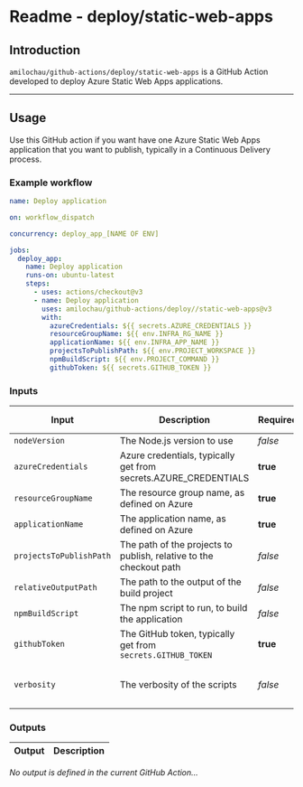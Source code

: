 # Readme - deploy/static-web-apps

## Introduction

`amilochau/github-actions/deploy/static-web-apps` is a GitHub Action developed to deploy Azure Static Web Apps applications.

---

## Usage

Use this GitHub action if you want have one Azure Static Web Apps application that you want to publish, typically in a Continuous Delivery process.

### Example workflow

```yaml
name: Deploy application

on: workflow_dispatch

concurrency: deploy_app_[NAME OF ENV]

jobs:
  deploy_app:
    name: Deploy application
    runs-on: ubuntu-latest
    steps:
      - uses: actions/checkout@v3
      - name: Deploy application
        uses: amilochau/github-actions/deploy//static-web-apps@v3
        with:
          azureCredentials: ${{ secrets.AZURE_CREDENTIALS }}
          resourceGroupName: ${{ env.INFRA_RG_NAME }}
          applicationName: ${{ env.INFRA_APP_NAME }}
          projectsToPublishPath: ${{ env.PROJECT_WORKSPACE }}
          npmBuildScript: ${{ env.PROJECT_COMMAND }}
          githubToken: ${{ secrets.GITHUB_TOKEN }}
```

### Inputs

| Input | Description | Required | Default value | Comment |
| ----- | ----------- | -------- | ------------- | ------- |
| `nodeVersion` | The Node.js version to use | *false* | `16.x` |
| `azureCredentials` | Azure credentials, typically get from secrets.AZURE_CREDENTIALS | **true** |
| `resourceGroupName` | The resource group name, as defined on Azure | **true** |
| `applicationName` | The application name, as defined on Azure | **true** |
| `projectsToPublishPath` | The path of the projects to publish, relative to the checkout path | *false* | `.` |
| `relativeOutputPath` | The path to the output of the build project | *false* | `./dist` |
| `npmBuildScript` | The npm script to run, to build the application | *false* | `build` |
| `githubToken` | The GitHub token, typically get from `secrets.GITHUB_TOKEN` | **true** |
| `verbosity` | The verbosity of the scripts | *false* | `minimal` | Set to `minimal`, `normal` or `detailed` |

### Outputs

| Output | Description |
| ------ | ----------- |

*No output is defined in the current GitHub Action...*
